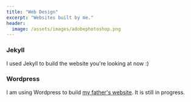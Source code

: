 ```yaml
---
title: "Web Design"
excerpt: "Websites built by me."
header:
  image: /assets/images/adobephotoshop.png
---
```

<h3> Jekyll </h3>
<p> I used Jekyll to build the website you're looking at now :) </p>

<h3> Wordpress </h3>
<p> I am using Wordpress to build <a href="http://mao2020.org/">my father's website</a>. It is still in progress. </p>
